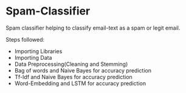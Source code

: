 # Spam-Classifier

Spam classifier helping to classify email-text as a spam or legit email.

Steps followed:
- Importing Libraries
- Importing Data
- Data Preprocessing(Cleaning and Stemming)
- Bag of words and Naive Bayes for accuracy prediction
- Tf-Idf and Naive Bayes for accuracy prediction
- Word-Embedding and LSTM for accuracy prediction
